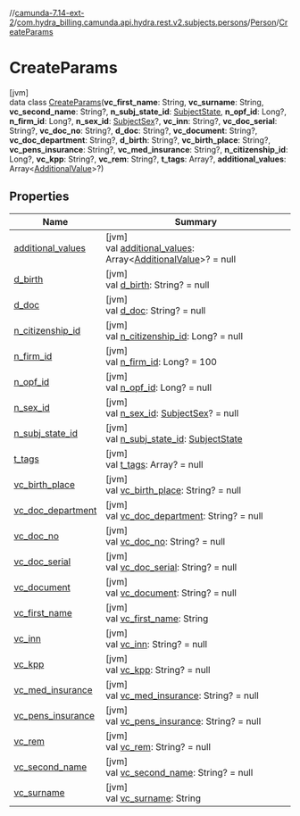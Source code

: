 //[camunda-7.14-ext-2](../../../../index.md)/[com.hydra_billing.camunda.api.hydra.rest.v2.subjects.persons](../../index.md)/[Person](../index.md)/[CreateParams](index.md)

# CreateParams

[jvm]\
data class [CreateParams](index.md)(**vc_first_name**: String, **vc_surname**: String, **vc_second_name**: String?, **n_subj_state_id**: [SubjectState](../../../com.hydra_billing.camunda.api.hydra.common_types/-subject-state/index.md), **n_opf_id**: Long?, **n_firm_id**: Long?, **n_sex_id**: [SubjectSex](../../../com.hydra_billing.camunda.api.hydra.common_types/-subject-sex/index.md)?, **vc_inn**: String?, **vc_doc_serial**: String?, **vc_doc_no**: String?, **d_doc**: String?, **vc_document**: String?, **vc_doc_department**: String?, **d_birth**: String?, **vc_birth_place**: String?, **vc_pens_insurance**: String?, **vc_med_insurance**: String?, **n_citizenship_id**: Long?, **vc_kpp**: String?, **vc_rem**: String?, **t_tags**: Array<String>?, **additional_values**: Array<[AdditionalValue](../../../com.hydra_billing.camunda.api.hydra.common_types/-additional-value/index.md)>?)

## Properties

| Name | Summary |
|---|---|
| [additional_values](additional_values.md) | [jvm]<br>val [additional_values](additional_values.md): Array<[AdditionalValue](../../../com.hydra_billing.camunda.api.hydra.common_types/-additional-value/index.md)>? = null |
| [d_birth](d_birth.md) | [jvm]<br>val [d_birth](d_birth.md): String? = null |
| [d_doc](d_doc.md) | [jvm]<br>val [d_doc](d_doc.md): String? = null |
| [n_citizenship_id](n_citizenship_id.md) | [jvm]<br>val [n_citizenship_id](n_citizenship_id.md): Long? = null |
| [n_firm_id](n_firm_id.md) | [jvm]<br>val [n_firm_id](n_firm_id.md): Long? = 100 |
| [n_opf_id](n_opf_id.md) | [jvm]<br>val [n_opf_id](n_opf_id.md): Long? = null |
| [n_sex_id](n_sex_id.md) | [jvm]<br>val [n_sex_id](n_sex_id.md): [SubjectSex](../../../com.hydra_billing.camunda.api.hydra.common_types/-subject-sex/index.md)? = null |
| [n_subj_state_id](n_subj_state_id.md) | [jvm]<br>val [n_subj_state_id](n_subj_state_id.md): [SubjectState](../../../com.hydra_billing.camunda.api.hydra.common_types/-subject-state/index.md) |
| [t_tags](t_tags.md) | [jvm]<br>val [t_tags](t_tags.md): Array<String>? = null |
| [vc_birth_place](vc_birth_place.md) | [jvm]<br>val [vc_birth_place](vc_birth_place.md): String? = null |
| [vc_doc_department](vc_doc_department.md) | [jvm]<br>val [vc_doc_department](vc_doc_department.md): String? = null |
| [vc_doc_no](vc_doc_no.md) | [jvm]<br>val [vc_doc_no](vc_doc_no.md): String? = null |
| [vc_doc_serial](vc_doc_serial.md) | [jvm]<br>val [vc_doc_serial](vc_doc_serial.md): String? = null |
| [vc_document](vc_document.md) | [jvm]<br>val [vc_document](vc_document.md): String? = null |
| [vc_first_name](vc_first_name.md) | [jvm]<br>val [vc_first_name](vc_first_name.md): String |
| [vc_inn](vc_inn.md) | [jvm]<br>val [vc_inn](vc_inn.md): String? = null |
| [vc_kpp](vc_kpp.md) | [jvm]<br>val [vc_kpp](vc_kpp.md): String? = null |
| [vc_med_insurance](vc_med_insurance.md) | [jvm]<br>val [vc_med_insurance](vc_med_insurance.md): String? = null |
| [vc_pens_insurance](vc_pens_insurance.md) | [jvm]<br>val [vc_pens_insurance](vc_pens_insurance.md): String? = null |
| [vc_rem](vc_rem.md) | [jvm]<br>val [vc_rem](vc_rem.md): String? = null |
| [vc_second_name](vc_second_name.md) | [jvm]<br>val [vc_second_name](vc_second_name.md): String? = null |
| [vc_surname](vc_surname.md) | [jvm]<br>val [vc_surname](vc_surname.md): String |
